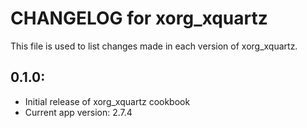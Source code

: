 # CHANGELOG for xorg_xquartz

This file is used to list changes made in each version of xorg_xquartz.

## 0.1.0:

* Initial release of xorg_xquartz cookbook
* Current app version: 2.7.4